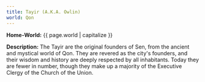 ```yaml
---
title: Tayir (A.K.A. Owlin)
world: Qon
---
```


**Home-World:** {{ page.world | capitalize }}

**Description:** The Tayir are the original founders of Sen, from the ancient and mystical world of Qon. They are revered as the city's founders, and their wisdom and history are deeply respected by all inhabitants. Today they are fewer in number, though they make up a majority of the Executive Clergy of the Church of the Union.

<!--more-->

